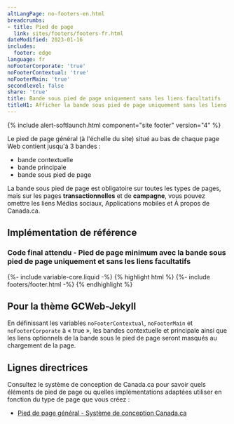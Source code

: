 ```yaml
---
altLangPage: no-footers-en.html
breadcrumbs:
- title: Pied de page
  link: sites/footers/footers-fr.html
dateModified: 2023-01-16
includes:
  footer: edge
language: fr
noFooterCorporate: 'true'
noFooterContextual: 'true'
noFooterMain: 'true'
secondlevel: false
share: 'true'
title: Bande sous pied de page uniquement sans les liens facultatifs
titleH1: Afficher la bande sous pied de page uniquement sans les liens facultatifs
---
```

<div class="wb-prettify all-pre hide"></div>

{% include alert-softlaunch.html component="site footer" version="4" %}

Le pied de page général (à l'échelle du site) situé au bas de chaque page Web contient jusqu'à 3 bandes :
* bande contextuelle
* bande principale
* bande sous pied de page

La bande sous pied de page est obligatoire sur toutes les types de pages, mais sur les pages **transactionnelles** et de **campagne**, vous pouvez omettre les liens Médias sociaux, Applications mobiles et À propos de Canada.ca.

## Implémentation de référence
### Code final attendu - Pied de page minimum avec la bande sous pied de page uniquement et sans les liens facultatifs
{%- include variable-core.liquid -%}
{% highlight html %}
	{%- include footers/footer.html -%}
{% endhighlight %}

## Pour la thème GCWeb-Jekyll
En définissant les variables `noFooterContextual`, `noFooterMain` et `noFooterCorporate` à «&nbsp;true&nbsp;», les bandes contextuelle et principale ainsi que les liens optionnels de la bande sous le pied de page seront masqués au chargement de la page.

## Lignes directrices
Consultez le système de conception de Canada.ca pour savoir quels éléments de pied de page ou quelles implémentations adaptées utiliser en fonction du type de page que vous créez&nbsp;:
* [Pied de page général - Système de conception Canada.ca](https://conception.canada.ca/configurations-conception-communes/pied-page.html)
